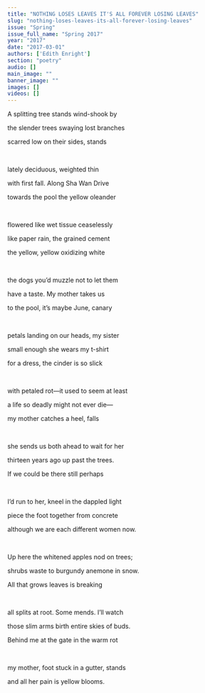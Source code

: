 ```yaml
---
title: "NOTHING LOSES LEAVES IT'S ALL FOREVER LOSING LEAVES"
slug: "nothing-loses-leaves-its-all-forever-losing-leaves"
issue: "Spring"
issue_full_name: "Spring 2017"
year: "2017"
date: "2017-03-01"
authors: ['Edith Enright']
section: "poetry"
audio: []
main_image: ""
banner_image: ""
images: []
videos: []
---
```

A splitting tree stands wind-shook by

 the slender trees swaying lost branches

 scarred low on their sides, stands

  

 lately deciduous, weighted thin

 with first fall. Along Sha Wan Drive

 towards the pool the yellow oleander

  

 flowered like wet tissue ceaselessly

 like paper rain, the grained cement

 the yellow, yellow oxidizing white

  

 the dogs you’d muzzle not to let them

 have a taste. My mother takes us

 to the pool, it’s maybe June, canary

  

 petals landing on our heads, my sister

 small enough she wears my t-shirt

 for a dress, the cinder is so slick

  

 with petaled rot—it used to seem at least

 a life so deadly might not ever die—

 my mother catches a heel, falls

  

 she sends us both ahead to wait for her

 thirteen years ago up past the trees.

 If we could be there still perhaps

  

 I’d run to her, kneel in the dappled light

 piece the foot together from concrete

 although we are each different women now.

  

 Up here the whitened apples nod on trees;

 shrubs waste to burgundy anemone in snow.

 All that grows leaves is breaking

  

 all splits at root. Some mends. I’ll watch

 those slim arms birth entire skies of buds.

 Behind me at the gate in the warm rot

  

 my mother, foot stuck in a gutter, stands

 and all her pain is yellow blooms.

